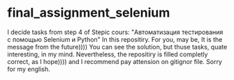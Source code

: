 # final_assignment_selenium
I decide tasks from step 4 of Stepic cours: "Автоматизация тестирования с помощью Selenium и Python" In this repositiry.
For you, may be, It is the message from the future))))
You can see the solution, but thuse tasks, quate interesting, in my mind.
Nevertheless, the repositiry is filled completly correct, as I hope)))) and I recommend pay attension on gitignor file. Sorry for my english.
